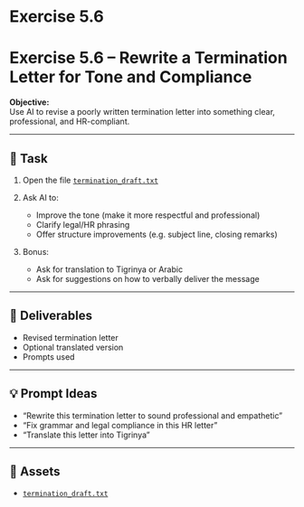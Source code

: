 # Exercise 5.6

# Exercise 5.6 – Rewrite a Termination Letter for Tone and Compliance

**Objective:**  
Use AI to revise a poorly written termination letter into something clear, professional, and HR-compliant.

---

## 📝 Task

1. Open the file [`termination_draft.txt`](assets/termination_draft.txt)
2. Ask AI to:
   - Improve the tone (make it more respectful and professional)
   - Clarify legal/HR phrasing
   - Offer structure improvements (e.g. subject line, closing remarks)

3. Bonus:
   - Ask for translation to Tigrinya or Arabic
   - Ask for suggestions on how to verbally deliver the message

---

## 🎯 Deliverables

- Revised termination letter
- Optional translated version
- Prompts used

---

## 💡 Prompt Ideas

- “Rewrite this termination letter to sound professional and empathetic”
- “Fix grammar and legal compliance in this HR letter”
- “Translate this letter into Tigrinya”

---

## 📁 Assets

- [`termination_draft.txt`](assets/termination_draft.txt)
